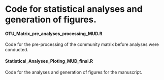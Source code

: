 # Code for statistical analyses and generation of figures.


#### OTU_Matrix_pre_analyses_processing_MUD.R
Code for the pre-processing of the community matrix before analyses were conducted. 

#### Statistical_Analyses_Ploting_MUD_final.R
Code for the analyses and generation of figures for the manuscript. 
